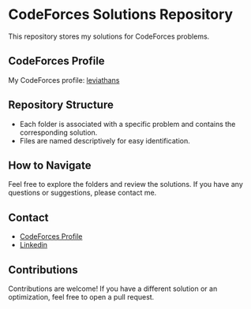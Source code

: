 # CodeForces Solutions Repository

This repository stores my solutions for CodeForces problems.

## CodeForces Profile

My CodeForces profile: [leviathans](https://codeforces.com/profile/leviathans)

## Repository Structure

- Each folder is associated with a specific problem and contains the corresponding solution.
- Files are named descriptively for easy identification.

## How to Navigate

Feel free to explore the folders and review the solutions. If you have any questions or suggestions, please contact me.

## Contact

- [CodeForces Profile](https://codeforces.com/profile/leviathans)
- [Linkedin](http://www.linkedin.com/in/ojo%C3%A3osoares)

## Contributions

Contributions are welcome! If you have a different solution or an optimization, feel free to open a pull request.

